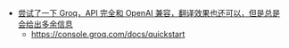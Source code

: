 - [尝试了一下 Groq，API 完全和 OpenAI 兼容，翻译效果也还可以，但是总是会给出多余信息](https://twitter.com/m1ssuo/status/1764915423101784335)
	- https://console.groq.com/docs/quickstart
